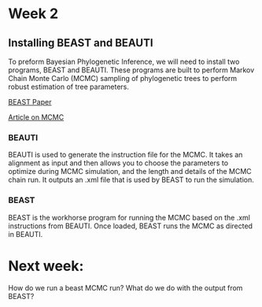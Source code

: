 # Week 2
## Installing BEAST and BEAUTI
To preform Bayesian Phylogenetic Inference, we will need to install two programs, BEAST and BEAUTI. These programs are built to perform Markov Chain Monte Carlo (MCMC) sampling of phylogenetic trees to perform robust estimation of tree parameters.

[BEAST Paper](https://academic.oup.com/ve/article/4/1/vey016/5035211)

[Article on MCMC](https://en.wikipedia.org/wiki/Markov_chain_Monte_Carlo)


### BEAUTI
BEAUTI is used to generate the instruction file for the MCMC. It takes an alignment as input and then allows you to choose the parameters to optimize during MCMC simulation, and the length and details of the MCMC chain run. It outputs an .xml file that is used by BEAST to run the simulation. 

### BEAST
BEAST is the workhorse program for running the MCMC based on the .xml instructions from BEAUTI. Once loaded, BEAST runs the MCMC as directed in BEAUTI. 


# Next week:
How do we run a beast MCMC run? 
What do we do with the output from BEAST?




